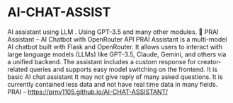 # AI-CHAT-ASSIST
AI assistant using LLM . Using GPT-3.5 and many other modules.
🧠 PRAI Assistant – AI Chatbot with OpenRouter API
PRAI Assistant is a multi-model AI chatbot built with Flask and OpenRouter. It allows users to interact with large language models (LLMs) like GPT-3.5, Claude, Gemini, and others via a unified backend. The assistant includes a custom response for creator-related queries and supports easy model switching on the frontend.
It is basic AI chat assistant It may not give reply of many asked questions. It is currently contained less data and not have real time data in many fields. 
PRAI - https://prnv1105.github.io/AI-CHAT-ASSISTANT/
